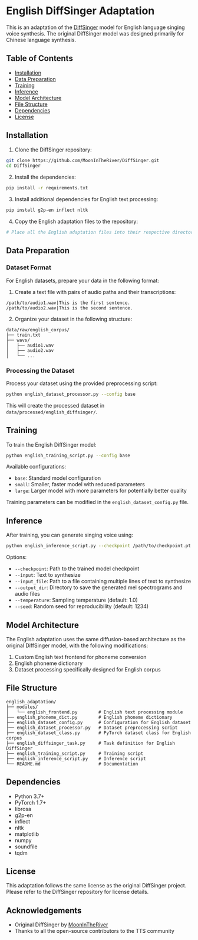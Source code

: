 # English DiffSinger Adaptation

This is an adaptation of the [DiffSinger](https://github.com/MoonInTheRiver/DiffSinger) model for English language singing voice synthesis. The original DiffSinger model was designed primarily for Chinese language synthesis.

## Table of Contents
- [Installation](#installation)
- [Data Preparation](#data-preparation)
- [Training](#training)
- [Inference](#inference)
- [Model Architecture](#model-architecture)
- [File Structure](#file-structure)
- [Dependencies](#dependencies)
- [License](#license)

## Installation

1. Clone the DiffSinger repository:
```bash
git clone https://github.com/MoonInTheRiver/DiffSinger.git
cd DiffSinger
```

2. Install the dependencies:
```bash
pip install -r requirements.txt
```

3. Install additional dependencies for English text processing:
```bash
pip install g2p-en inflect nltk
```

4. Copy the English adaptation files to the repository:
```bash
# Place all the English adaptation files into their respective directories
```

## Data Preparation

### Dataset Format

For English datasets, prepare your data in the following format:

1. Create a text file with pairs of audio paths and their transcriptions:
```
/path/to/audio1.wav|This is the first sentence.
/path/to/audio2.wav|This is the second sentence.
```

2. Organize your dataset in the following structure:
```
data/raw/english_corpus/
├── train.txt
├── wavs/
│   ├── audio1.wav
│   ├── audio2.wav
│   └── ...
```

### Processing the Dataset

Process your dataset using the provided preprocessing script:

```bash
python english_dataset_processor.py --config base
```

This will create the processed dataset in `data/processed/english_diffsinger/`.

## Training

To train the English DiffSinger model:

```bash
python english_training_script.py --config base
```

Available configurations:
- `base`: Standard model configuration
- `small`: Smaller, faster model with reduced parameters
- `large`: Larger model with more parameters for potentially better quality

Training parameters can be modified in the `english_dataset_config.py` file.

## Inference

After training, you can generate singing voice using:

```bash
python english_inference_script.py --checkpoint /path/to/checkpoint.pt --input "Text to synthesize"
```

Options:
- `--checkpoint`: Path to the trained model checkpoint
- `--input`: Text to synthesize
- `--input_file`: Path to a file containing multiple lines of text to synthesize
- `--output_dir`: Directory to save the generated mel spectrograms and audio files
- `--temperature`: Sampling temperature (default: 1.0)
- `--seed`: Random seed for reproducibility (default: 1234)

## Model Architecture

The English adaptation uses the same diffusion-based architecture as the original DiffSinger model, with the following modifications:

1. Custom English text frontend for phoneme conversion
2. English phoneme dictionary
3. Dataset processing specifically designed for English corpus

## File Structure

```
english_adaptation/
├── modules/
│   └── english_frontend.py        # English text processing module
├── english_phoneme_dict.py        # English phoneme dictionary
├── english_dataset_config.py      # Configuration for English dataset
├── english_dataset_processor.py   # Dataset preprocessing script
├── english_dataset_class.py       # PyTorch dataset class for English corpus
├── english_diffsinger_task.py     # Task definition for English DiffSinger
├── english_training_script.py     # Training script
├── english_inference_script.py    # Inference script
└── README.md                      # Documentation
```

## Dependencies

- Python 3.7+
- PyTorch 1.7+
- librosa
- g2p-en
- inflect
- nltk
- matplotlib
- numpy
- soundfile
- tqdm

## License

This adaptation follows the same license as the original DiffSinger project. Please refer to the DiffSinger repository for license details.

## Acknowledgements

- Original DiffSinger by [MoonInTheRiver](https://github.com/MoonInTheRiver/DiffSinger)
- Thanks to all the open-source contributors to the TTS community
